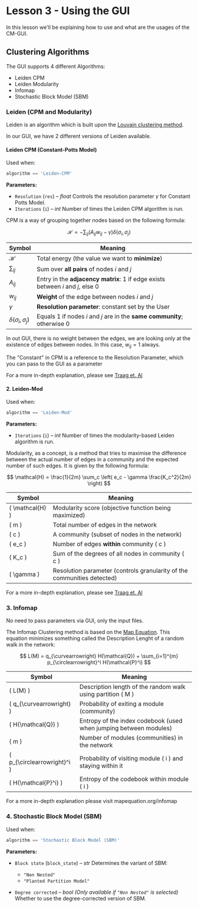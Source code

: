 # Lesson 3 - Using the GUI

In this lesson we'll be explaining how to use and what are the usages of the CM-GUI.

## Clustering Algorithms

The GUI supports 4 different Algorithms:

- Leiden CPM
- Leiden Modularity
- Infomap
- Stochastic Block Model (SBM)


### Leiden (CPM and Modularity)

Leiden is an algorithm which is built upon the [Louvain clustering method](https://en.wikipedia.org/wiki/Louvain_method). 

In our GUI, we have 2 different versions of Leiden available. 

#### Leiden CPM (Constant-Potts Model)

Used when:

```python
algorithm == 'Leiden-CPM'
```

**Parameters:**

* `Resolution` (`res`) – *float*
  Controls the resolution parameter $\gamma$ for Constant Potts Model.
* `Iterations` (`i`) – *int*
  Number of times the Leiden CPM algorithm is run.


CPM is a way of grouping together nodes based on the following formula:

$$
\mathcal{H} = - \sum_{ij} \left( A_{ij} w_{ij} - \gamma \right) \delta(\sigma_i, \sigma_j)
$$


| **Symbol**                   | **Meaning**                                                                            |
| ---------------------------- | -------------------------------------------------------------------------------------- |
| $\mathcal{H}$                | Total energy (the value we want to **minimize**)                                       |
| $\sum_{ij}$                  | Sum over **all pairs** of nodes $i$ and $j$                                            |
| $A_{ij}$                     | Entry in the **adjacency matrix**: 1 if edge exists between $i$ and $j$, else 0        |
| $w_{ij}$                     | **Weight** of the edge between nodes $i$ and $j$                                       |
| $\gamma$                     | **Resolution parameter**: constant set by the User |
| $\delta(\sigma_i, \sigma_j)$ | Equals 1 if nodes $i$ and $j$ are in the **same community**; otherwise 0               |

In out GUI, there is no weight between the edges, we are looking only at the existence of edges between nodes. In this case, $w_{ij} = 1$ always.

The "Constant" in CPM is a reference to the Resolution Parameter, which you can pass to the GUI as a parameter






For a more in-depth explanation, please see [Traag et. Al](https://www.nature.com/articles/s41598-019-41695-z)



#### **2. Leiden-Mod**

Used when:

```python
algorithm == 'Leiden-Mod'
```

**Parameters:**

* `Iterations` (`i`) – *int*
  Number of times the modularity-based Leiden algorithm is run.



Modularity, as a concept, is a method that tries to maximise the difference between the actual number of edges in a community and the expected number of such edges. It is given by the following formula:

$$
\mathcal{H} = \frac{1}{2m} \sum_c \left( e_c - \gamma \frac{K_c^2}{2m} \right)
$$


| Symbol        | Meaning                                                                 |
|---------------|-------------------------------------------------------------------------|
| \( \mathcal{H} \) | Modularity score (objective function being maximized)                  |
| \( m \)        | Total number of edges in the network                                     |
| \( c \)        | A community (subset of nodes in the network)                            |
| \( e_c \)      | Number of edges **within** community \( c \)                            |
| \( K_c \)      | Sum of the degrees of all nodes in community \( c \)                    |
| \( \gamma \)   | Resolution parameter (controls granularity of the communities detected) |


For a more in-depth explanation, please see [Traag et. Al](https://www.nature.com/articles/s41598-019-41695-z)



### **3. Infomap**

No need to pass parameters via GUI, only the input files.

The Infomap Clustering method is based on the [Map Equation](https://www.mapequation.org/publications.html#Rosvall-Axelsson-Bergstrom-2009-Map-equation). This equation minimizes something called the Description Lenght of a random walk in the network:

$$
L(M) = q_{\curvearrowright} H(\mathcal{Q}) + \sum_{i=1}^{m} p_{\circlearrowright}^i H(\mathcal{P}^i)
$$


| Symbol                         | Meaning                                                                 |
|--------------------------------|-------------------------------------------------------------------------|
| \( L(M) \)                     | Description length of the random walk using partition \( M \)          |
| \( q_{\curvearrowright} \)     | Probability of exiting a module (community)                            |
| \( H(\mathcal{Q}) \)           | Entropy of the index codebook (used when jumping between modules)      |
| \( m \)                        | Number of modules (communities) in the network                         |
| \( p_{\circlearrowright}^i \)  | Probability of visiting module \( i \) and staying within it           |
| \( H(\mathcal{P}^i) \)         | Entropy of the codebook within module \( i \)                          |

For a more in-depth explanation please visit mapequation.org/infomap


### **4. Stochastic Block Model (SBM)**

Used when:

```python
algorithm == 'Stochastic Block Model (SBM)'
```

**Parameters:**

* `Block state` (`block_state`) – *str*
  Determines the variant of SBM:

  * `"Non Nested"`
  * `"Planted Partition Model"`
* `Degree corrected` – *bool*
  *(Only available if `"Non Nested"` is selected)*
  Whether to use the degree-corrected version of SBM.
